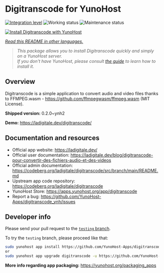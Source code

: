 <!--
N.B.: This README was automatically generated by <https://github.com/YunoHost/apps/tree/master/tools/readme_generator>
It shall NOT be edited by hand.
-->

# Digitranscode for YunoHost

[![Integration level](https://dash.yunohost.org/integration/digitranscode.svg)](https://dash.yunohost.org/appci/app/digitranscode) ![Working status](https://ci-apps.yunohost.org/ci/badges/digitranscode.status.svg) ![Maintenance status](https://ci-apps.yunohost.org/ci/badges/digitranscode.maintain.svg)

[![Install Digitranscode with YunoHost](https://install-app.yunohost.org/install-with-yunohost.svg)](https://install-app.yunohost.org/?app=digitranscode)

*[Read this README in other languages.](./ALL_README.md)*

> *This package allows you to install Digitranscode quickly and simply on a YunoHost server.*  
> *If you don't have YunoHost, please consult [the guide](https://yunohost.org/install) to learn how to install it.*

## Overview

Digitranscode is a simple application to convert audio and video files thanks to FFMPEG.wasm - https://github.com/ffmpegwasm/ffmpeg.wasm (MIT License).


**Shipped version:** 0.2.0~ynh2

**Demo:** <https://ladigitale.dev/digitranscode/>
## Documentation and resources

- Official app website: <https://ladigitale.dev/>
- Official user documentation: <https://ladigitale.dev/blog/digitranscode-pour-convertir-des-fichiers-audio-et-des-videos>
- Official admin documentation: <https://codeberg.org/ladigitale/digitranscode/src/branch/main/README.md>
- Upstream app code repository: <https://codeberg.org/ladigitale/digitranscode>
- YunoHost Store: <https://apps.yunohost.org/app/digitranscode>
- Report a bug: <https://github.com/YunoHost-Apps/digitranscode_ynh/issues>

## Developer info

Please send your pull request to the [`testing` branch](https://github.com/YunoHost-Apps/digitranscode_ynh/tree/testing).

To try the `testing` branch, please proceed like that:

```bash
sudo yunohost app install https://github.com/YunoHost-Apps/digitranscode_ynh/tree/testing --debug
or
sudo yunohost app upgrade digitranscode -u https://github.com/YunoHost-Apps/digitranscode_ynh/tree/testing --debug
```

**More info regarding app packaging:** <https://yunohost.org/packaging_apps>
